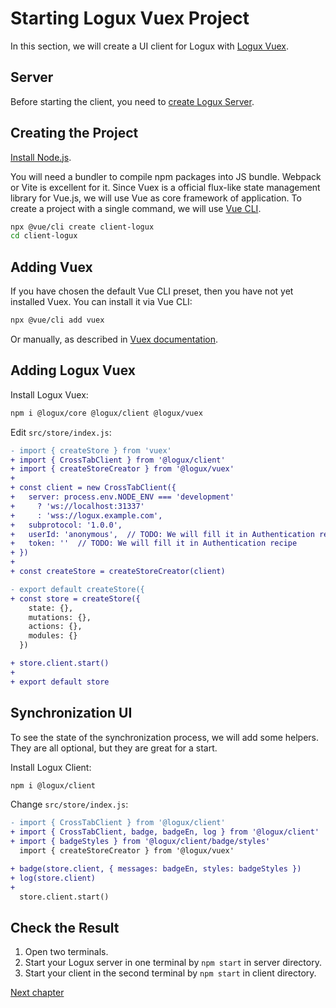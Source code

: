 # Starting Logux Vuex Project

In this section, we will create a UI client for Logux with [Logux Vuex].


[Logux Vuex]: https://github.com/logux/vuex


## Server

Before starting the client, you need to [create Logux Server].

[create Logux Server]: ./node-server.md


## Creating the Project

[Install Node.js].

You will need a bundler to compile npm packages into JS bundle. Webpack or Vite is excellent for it.
Since Vuex is a official flux-like state management library for Vue.js, we will use Vue as core framework of application.
To create a project with a single command, we will use [Vue CLI].

```sh
npx @vue/cli create client-logux
cd client-logux
```

[Vue CLI]: https://cli.vuejs.org
[Install Node.js]: https://nodejs.org/en/download/package-manager/


## Adding Vuex

If you have chosen the default Vue CLI preset, then you have not yet installed Vuex.
You can install it via Vue CLI:

```sh
npx @vue/cli add vuex
```

Or manually, as described in [Vuex documentation](https://vuex.vuejs.org/installation.html).


## Adding Logux Vuex

Install Logux Vuex:

```sh
npm i @logux/core @logux/client @logux/vuex
```

Edit `src/store/index.js`:

```diff
- import { createStore } from 'vuex'
+ import { CrossTabClient } from '@logux/client'
+ import { createStoreCreator } from '@logux/vuex'
+
+ const client = new CrossTabClient({
+   server: process.env.NODE_ENV === 'development'
+     ? 'ws://localhost:31337'
+     : 'wss://logux.example.com',
+   subprotocol: '1.0.0',
+   userId: 'anonymous',  // TODO: We will fill it in Authentication recipe
+   token: ''  // TODO: We will fill it in Authentication recipe
+ })
+
+ const createStore = createStoreCreator(client)

- export default createStore({
+ const store = createStore({
    state: {},
    mutations: {},
    actions: {},
    modules: {}
  })

+ store.client.start()
+
+ export default store
```


## Synchronization UI

To see the state of the synchronization process, we will add some helpers. They are all optional, but they are great for a start.

Install Logux Client:

```sh
npm i @logux/client
```

Change `src/store/index.js`:

```diff
- import { CrossTabClient } from '@logux/client'
+ import { CrossTabClient, badge, badgeEn, log } from '@logux/client'
+ import { badgeStyles } from '@logux/client/badge/styles'
  import { createStoreCreator } from '@logux/vuex'
```

```diff
+ badge(store.client, { messages: badgeEn, styles: badgeStyles })
+ log(store.client)
+
  store.client.start()
```


## Check the Result

1. Open two terminals.
2. Start your Logux server in one terminal by `npm start` in server directory.
3. Start your client in the second terminal by `npm start` in client directory.

[Next chapter](../architecture/core.md)
